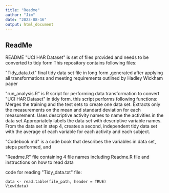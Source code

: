 ```yaml
---
title: "Readme"
author: "Jim"
date: "2023-08-16"
output: html_document
---
```


## ReadMe

README
"UCI HAR Dataset" is set of files provided and needs to be converted to tidy form
This repository contains following files:

"Tidy_data.txt" final tidy data set file in long form ,generated after applying all transformations
and meeting requirements outlined by Hadley Wickham paper 

"run_analysis.R" is R script for performing data transformation to convert "UCI HAR Dataset" in tidy form.
this script performs following functions:
Merges the training and the test sets to create one data set.
Extracts only the measurements on the mean and standard deviation for each measurement. 
Uses descriptive activity names to name the activities in the data set
Appropriately labels the data set with descriptive variable names. 
From the data set in step 4, creates a second, independent tidy data set with the average of each variable for each activity and each subject.

"Codebook.md" is a code book that describes the variables in data set, steps performed, and 

"Readme.R" file containing 4 file names including Readme.R file and instructions on how to read data 


code for reading "Tidy_data.txt" file:

```
data <- read.table(file_path, header = TRUE) 
View(data)
```
